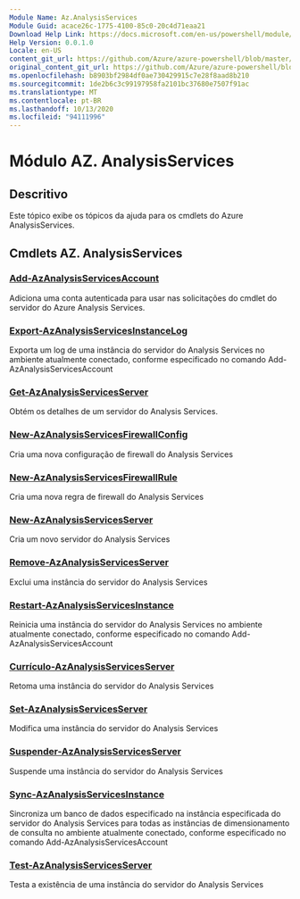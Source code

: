 ```yaml
---
Module Name: Az.AnalysisServices
Module Guid: acace26c-1775-4100-85c0-20c4d71eaa21
Download Help Link: https://docs.microsoft.com/en-us/powershell/module/az.analysisservices
Help Version: 0.0.1.0
Locale: en-US
content_git_url: https://github.com/Azure/azure-powershell/blob/master/src/AnalysisServices/AnalysisServices/help/Az.AnalysisServices.md
original_content_git_url: https://github.com/Azure/azure-powershell/blob/master/src/AnalysisServices/AnalysisServices/help/Az.AnalysisServices.md
ms.openlocfilehash: b8903bf2984df0ae730429915c7e28f8aad8b210
ms.sourcegitcommit: 1de2b6c3c99197958fa2101bc37680e7507f91ac
ms.translationtype: MT
ms.contentlocale: pt-BR
ms.lasthandoff: 10/13/2020
ms.locfileid: "94111996"
---
```

# Módulo AZ. AnalysisServices
## Descritivo
Este tópico exibe os tópicos da ajuda para os cmdlets do Azure AnalysisServices.

## Cmdlets AZ. AnalysisServices
### [Add-AzAnalysisServicesAccount](Add-AzAnalysisServicesAccount.md)
Adiciona uma conta autenticada para usar nas solicitações do cmdlet do servidor do Azure Analysis Services.

### [Export-AzAnalysisServicesInstanceLog](Export-AzAnalysisServicesInstanceLog.md)
Exporta um log de uma instância do servidor do Analysis Services no ambiente atualmente conectado, conforme especificado no comando Add-AzAnalysisServicesAccount

### [Get-AzAnalysisServicesServer](Get-AzAnalysisServicesServer.md)
Obtém os detalhes de um servidor do Analysis Services.

### [New-AzAnalysisServicesFirewallConfig](New-AzAnalysisServicesFirewallConfig.md)
Cria uma nova configuração de firewall do Analysis Services 

### [New-AzAnalysisServicesFirewallRule](New-AzAnalysisServicesFirewallRule.md)
Cria uma nova regra de firewall do Analysis Services

### [New-AzAnalysisServicesServer](New-AzAnalysisServicesServer.md)
Cria um novo servidor do Analysis Services

### [Remove-AzAnalysisServicesServer](Remove-AzAnalysisServicesServer.md)
Exclui uma instância do servidor do Analysis Services

### [Restart-AzAnalysisServicesInstance](Restart-AzAnalysisServicesInstance.md)
Reinicia uma instância do servidor do Analysis Services no ambiente atualmente conectado, conforme especificado no comando Add-AzAnalysisServicesAccount

### [Currículo-AzAnalysisServicesServer](Resume-AzAnalysisServicesServer.md)
Retoma uma instância do servidor do Analysis Services

### [Set-AzAnalysisServicesServer](Set-AzAnalysisServicesServer.md)
Modifica uma instância do servidor do Analysis Services

### [Suspender-AzAnalysisServicesServer](Suspend-AzAnalysisServicesServer.md)
Suspende uma instância do servidor do Analysis Services

### [Sync-AzAnalysisServicesInstance](Sync-AzAnalysisServicesInstance.md)
Sincroniza um banco de dados especificado na instância especificada do servidor do Analysis Services para todas as instâncias de dimensionamento de consulta no ambiente atualmente conectado, conforme especificado no comando Add-AzAnalysisServicesAccount

### [Test-AzAnalysisServicesServer](Test-AzAnalysisServicesServer.md)
Testa a existência de uma instância do servidor do Analysis Services

